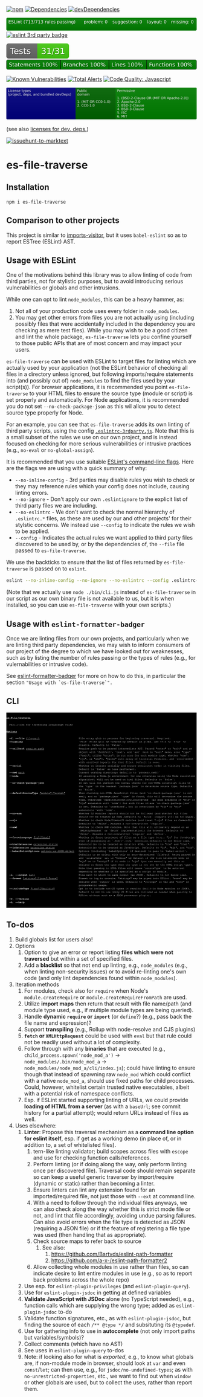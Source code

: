 [![npm](https://img.shields.io/npm/v/es-file-traverse.svg)](https://www.npmjs.com/package/es-file-traverse)
[![Dependencies](https://img.shields.io/david/brettz9/es-file-traverse.svg)](https://david-dm.org/brettz9/es-file-traverse)
[![devDependencies](https://img.shields.io/david/dev/brettz9/es-file-traverse.svg)](https://david-dm.org/brettz9/es-file-traverse?type=dev)

[![eslint badge](https://raw.githubusercontent.com/brettz9/eslint-formatter-badger/master/badges/eslint-badge.svg?sanitize=true)](badges/eslint-badge.svg)
[![eslint 3rd party badge](https://raw.githubusercontent.com/brettz9/eslint-formatter-badger/master/badges/eslint-thirdparty.svg?sanitize=true)](badges/eslint-thirdparty.svg)

[![testing badge](https://raw.githubusercontent.com/brettz9/es-file-traverse/master/badges/tests-badge.svg?sanitize=true)](badges/tests-badge.svg)
[![coverage badge](https://raw.githubusercontent.com/brettz9/es-file-traverse/master/badges/coverage-badge.svg?sanitize=true)](badges/coverage-badge.svg)
<!--
[![Actions Status](https://github.com/brettz9/es-file-traverse/workflows/Coverage/badge.svg)](https://github.com/brettz9/es-file-traverse/actions)
-->

[![Known Vulnerabilities](https://snyk.io/test/github/brettz9/es-file-traverse/badge.svg)](https://snyk.io/test/github/brettz9/es-file-traverse)
[![Total Alerts](https://img.shields.io/lgtm/alerts/g/brettz9/es-file-traverse.svg?logo=lgtm&logoWidth=18)](https://lgtm.com/projects/g/brettz9/es-file-traverse/alerts)
[![Code Quality: Javascript](https://img.shields.io/lgtm/grade/javascript/g/brettz9/es-file-traverse.svg?logo=lgtm&logoWidth=18)](https://lgtm.com/projects/g/brettz9/es-file-traverse/context:javascript)

<!--[![License](https://img.shields.io/npm/l/es-file-traverse.svg)](LICENSE-MIT.txt)-->
[![Licenses badge](https://raw.githubusercontent.com/brettz9/es-file-traverse/master/badges/licenses-badge.svg?sanitize=true)](badges/licenses-badge.svg)

(see also [licenses for dev. deps.](https://raw.githubusercontent.com/brettz9/es-file-traverse/master/badges/licenses-badge-dev.svg?sanitize=true))

[![issuehunt-to-marktext](https://issuehunt.io/static/embed/issuehunt-button-v1.svg)](https://issuehunt.io/r/brettz9/es-file-traverse)

# es-file-traverse

## Installation

```shell
npm i es-file-traverse
```

## Comparison to other projects

This project is similar to [imports-visitor](https://www.npmjs.com/package/imports-visitor),
but it uses `babel-eslint` so as to report ESTree (ESLint) AST.

## Usage with ESLint

One of the motivations behind this library was to allow linting of code from
third parties, not for stylistic purposes, but to avoid introducing serious vulnerabilities or globals and other intrusions.

While one can opt to lint `node_modules`, this can be a heavy hammer, as:

1. Not all of your production code uses every folder in `node_modules`.
2. You may get other errors from files you are not actually using (including
    possibly files that were accidentally included in the dependency you are
    checking as mere test files). While you may wish to be a good citizen
    and lint the whole package, `es-file-traverse` lets you confine yourself
    to those public APIs that are of most concern and may impact your users.

`es-file-traverse` can be used with ESLint to target files for linting which
are actually used by your application (not the ESLint behavior of checking
all files in a directory unless ignored, but following imports/require
statements into (and possibly out of) `node_modules` to find the files
used by your script(s)). For browser applications, it is recommended you
point `es-file-traverse` to your HTML files to ensure the source type
(module or script) is set properly and automatically. For Node applications,
it is recommended you do not set `--no-check-package-json` as this
wil allow you to detect source type properly for Node.

For an example, you can see that `es-file-traverse` adds its own linting
of third party scripts, using the config [`.eslintrc-3rdparty.js`](./.eslintrc-3rdparty.js). Note that this is a small subset of the rules we use on our
own project, and is instead focused on checking for more serious vulnerabilities
or intrusive practices (e.g., `no-eval` or `no-global-assign`).

It is recommended that you use suitable [ESLint's command-line flags](https://eslint.org/docs/user-guide/command-line-interface). Here are the flags
we are using with a quick summary of why:

- `--no-inline-config` - 3rd parties may disable rules you wish to check
    or they may reference rules which your config does not include,
    causing linting errors.
- `--no-ignore` - Don't apply our own `.eslintignore` to the explicit
    list of third party files we are including.
- `--no-eslintrc` - We don't want to check the normal hierarchy of `.eslintrc.*`
    files, as these are used by our and other projects' for their stylstic
    concerns. We instead use `--config` to indicate the rules we wish to
    be applied.
- `--config` - Indicates the actual rules we want applied to third party
    files discovered to be used by, or by the dependencies of, the `--file`
    file passed to `es-file-traverse`.

We use the backticks to ensure that the list of files returned by
`es-file-traverse` is passed on to `eslint`.

```sh
eslint --no-inline-config --no-ignore --no-eslintrc --config .eslintrc-3rdparty.js `es-file-traverse --file ./bin/cli.js --node --cjs`
```

(Note that we actually use `node ./bin/cli.js` instead of `es-file-traverse` in our script as our own binary file is not available to us, but it is when
installed, so you can use `es-file-traverse` with your own scripts.)

## Usage with `eslint-formatter-badger`

Once we are linting files from our own projects, and particularly when we are
linting third party dependencies, we may wish to inform consumers of our
project of the degree to which we have looked out for weaknesses, such as by
listing the number of rules passing or the types of rules (e.g., for
vulernabilities or intrusive code).

See [eslint-formatter-badger](https://github.com/brettz9/eslint-formatter-badger)
for more on how to do this, in particular the section
``"Usage with `es-file-traverse`".``

## CLI

![doc-includes/cli.svg](doc-includes/cli.svg)

## To-dos

1. Build globals list for users also!
1. Options
    1. Option to give an error or report listing **files which were not
        traversed** but within a set of specified files.
    1. Add a **blacklist** so that not end up linting, e.g., `node_modules`
        (e.g., when linting non-security issues) or to avoid re-linting
        one's own code (and only lint dependencies found within
        `node_modules`).
1. Iteration methods
    1. For modules, check also for `require` when Node's `module.createRequire`
        or `module.createRequireFromPath` are used.
    1. Utilize **import maps** then return that result with file name/path
        (and module type used, e.g., if multiple module types
        are being queried).
    1. Handle **dynamic `require` or `import`** (or `define`?) (e.g., pass
        back the file name and expression)?
    1. Support **transpiling** (e.g., Rollup with node-resolve and CJS plugins)
    1. **`fetch` or `XMLHttpRequest`** could be used with `eval` but that
        rule could not be readily used without a lot of complexity.
    1. Follow through with any **binaries** that are executed (e.g.,
        `child_process.spawn('node_mod_a')` ->
        `node_modules/.bin/node_mod_a` ->
        `node_modules/node_mod_a/cli/index.js`); could have linting to ensure
        though that instead of spawning raw `node_mod` which could conflict with
        a native `node_mod_a`, should use fixed paths for child processes.
        Could, however, whitelist certain trusted native executables, albeit
        with a potential risk of namespace conflicts.
    1. Esp. if ESLint started supporting linting of URLs, we could
        provide **loading of HTML from a server** (as with a `baseUrl`; see
        commit history for a partial attempt); would return URLs instead
        of files as well.
1. Uses elsewhere:
    1. **Linter**: Propose this traversal mechanism as a **command line
        option for eslint itself**, esp. if get as a working demo (in
        place of, or in addition to, a set of whitelisted files).
        1. tern-like linting validator; build scopes across files with
            `escope` and use for checking function calls/references.
        1. Perform linting (or if doing along the way, only perform linting
            once per discovered file). Traversal code should remain
            separate so can keep a useful generic traverser by
            import/require (dynamic or static) rather than becoming a linter.
        1. Ensure linters can lint any extension found for an imported/required
            file, not just those with `--ext` at command line.
        1. With a need to follow through the individual files anyways, we can
            also check along the way whether this is strict mode file or not,
            and lint that file accordingly, avoiding undue parsing failures.
            Can also avoid errors when the file type is detected as JSON
            (requiring a JSON file) or if the feature of registering a file
            type was used (then handling that as appropriate).
        1. Check source maps to refer back to source
            1. See also:
                1. <https://github.com/Bartvds/eslint-path-formatter>
                1. <https://github.com/a-x-/eslint-path-formatter2>
        1. Allow collecting whole modules in use rather than files, so
            can indicate desire to lint entire modules in use (e.g.,
            so as to report back problems across the whole repo)
    1. Use esp. for `eslint-plugin-privileges` (and `eslint-plugin-query`).
    1. Use for `eslint-plugin-jsdoc` in getting at defined variables
    1. **Validate JavaScript with JSDoc** alone (no TypeScript needed),
        e.g., function calls which are supplying the wrong type; added
        as `eslint-plugin-jsdoc` to-do
    1. Validate function signatures, etc., as with `eslint-plugin-jsdoc`,
        but finding the source of each `/** @type */` and subsituting
        its `@typedef`.
    1. Use for gathering info to use in **autocomplete** (not only import
        paths but variables/symbols)?
    1. Collect comments (which have no AST)
    1. See uses in `eslint-plugin-query` to-dos
    1. Note: if looking also for what is *exported*, e.g., to know what
        globals are, if non-module mode in browser, should look at `var`
        and even `const`/`let`; can then use, e.g., for
        `jsdoc/no-undefined-types`; as with `no-unrestricted-properties`,
        etc., we want to find out when `window` or other globals are used,
        but to collect the uses, rather than report them.

